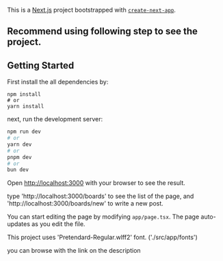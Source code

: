 This is a [Next.js](https://nextjs.org) project bootstrapped with [`create-next-app`](https://nextjs.org/docs/app/api-reference/cli/create-next-app).


## Recommend using following step to see the project.

## Getting Started

First install the all dependencies by:

```
npm install
# or
yarn install
```

next, run the development server:

```bash
npm run dev
# or
yarn dev
# or
pnpm dev
# or
bun dev
```

Open [http://localhost:3000](http://localhost:3000) with your browser to see the result.

type 'http://localhost:3000/boards' to see the list of the page, and 'http://localhost:3000/boards/new' to write a new post.

You can start editing the page by modifying `app/page.tsx`. The page auto-updates as you edit the file.

This project uses 'Pretendard-Regular.wlff2' font. ('./src/app/fonts')

you can browse with the link on the description
